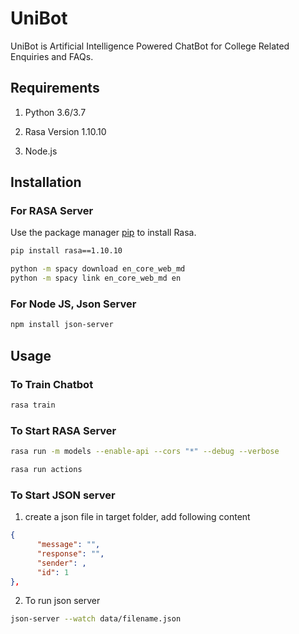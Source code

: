 # UniBot

UniBot is Artificial Intelligence Powered ChatBot for College Related Enquiries and FAQs.

## Requirements

1. Python 3.6/3.7

2. Rasa Version 1.10.10

3. Node.js

## Installation

### For RASA Server

Use the package manager [pip](https://pip.pypa.io/en/stable/) to install Rasa.

```bash
pip install rasa==1.10.10
```

```bash
python -m spacy download en_core_web_md
python -m spacy link en_core_web_md en
```

### For Node JS, Json Server

```bash
npm install json-server
```


## Usage

### To Train Chatbot

```bash
rasa train
```

### To Start RASA Server

```bash
rasa run -m models --enable-api --cors "*" --debug --verbose
```

```bash
rasa run actions
```

### To Start JSON server

1. create a json file in target folder, add following content

```json
{
      "message": "",
      "response": "",
      "sender": ,
      "id": 1
},
```

2. To run json server
```bash
json-server --watch data/filename.json
```
